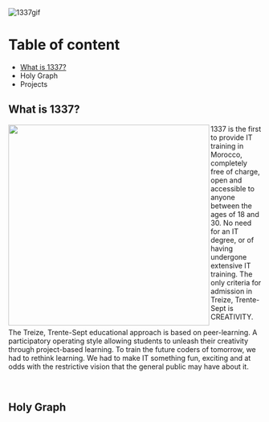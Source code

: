 ![1337gif](https://user-images.githubusercontent.com/61026156/151660954-74604431-5e44-4013-a93e-091f60fcb296.gif)

# Table of content
- [What is 1337?](https://github.com/callmesword/Computer-Science-Projects/blob/main/README.md#what-is-1337)
- Holy Graph
- Projects
## What is 1337?

<img src="https://user-images.githubusercontent.com/61026156/151661210-4431e8c3-3e94-4de1-81d7-d2ae608ef57f.png" align="left" width="400px"/>

1337 is the first to provide IT training in Morocco, completely free of charge, open and accessible to anyone between the ages of 18 and 30. No need for an IT degree, or of having undergone extensive IT training. The only criteria for admission in Treize, Trente-Sept is CREATIVITY.

The Treize, Trente-Sept educational approach is based on peer-learning. A participatory operating style allowing students to unleash their creativity through project-based learning. To train the future coders of tomorrow, we had to rethink learning. We had to make IT something fun, exciting and at odds with the restrictive vision that the general public may have about it.

<br clear="left"/>

## Holy Graph

